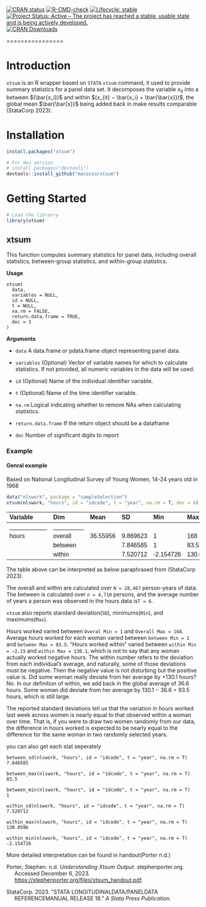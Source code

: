 <!-- badges: start -->
[![CRAN status](https://www.r-pkg.org/badges/version/xtsum)](https://CRAN.R-project.org/package=xtsum) [![R-CMD-check](https://github.com/Macosso/xtsum/workflows/R-CMD-check/badge.svg)](https://github.com/Macosso/xtsum/actions)
[![Lifecycle: stable](https://img.shields.io/badge/lifecycle-stable-brightgreen.svg)](https://lifecycle.r-lib.org/articles/stages.html#stable) [![Project Status: Active – The project has reached a stable, usable
state and is being actively
developed.](https://www.repostatus.org/badges/latest/active.svg)](https://www.repostatus.org/#active) [![CRAN Downloads](https://cranlogs.r-pkg.org/badges/xtsum)](https://www.r-pkg.org/pkg/xtsum) 
<!-- need [![Launch binder](https://mybinder.org/badge_logo.svg)](https://mybinder.org/v2/gh/Macosso/xtsum/master)  -->

<!-- badges: end -->

================

# Introduction

`xtsum` is an R wrapper based on `STATA` `xtsum` command, it used to
provide summary statistics for a panel data set. It decomposes the
variable $x_{it}$ into a between $(\bar{x_i})$ and within
$(x_{it} − \bar{x_i} + \bar{\bar{x}})$, the global mean $\bar{\bar{x}}$ being added
back in make results comparable (StataCorp 2023).

# Installation

``` r
install.packages("xtsum")

# For dev version
# install.packages("devtools")
devtools::install_github("macosso/xtsum")
```

# Getting Started

``` r
# Load the librarry
library(xtsum)
```

## xtsum

This function computes summary statistics for panel data, including
overall statistics, between-group statistics, and within-group
statistics.

**Usage**

    xtsum(
      data,
      variables = NULL,
      id = NULL,
      t = NULL,
      na.rm = FALSE,
      return.data.frame = TRUE,
      dec = 3
    )

**Arguments**

- `data` A data.frame or pdata.frame object representing panel data.

- `variables` (Optional) Vector of variable names for which to calculate
  statistics. If not provided, all numeric variables in the data will be
  used.

- `id` (Optional) Name of the individual identifier variable.

- `t` (Optional) Name of the time identifier variable.

- `na.rm` Logical indicating whether to remove NAs when calculating
  statistics.

- `return.data.frame` If the return object should be a dataframe

- `dec` Number of significant digits to report

### Example

#### Genral example

Based on National Longitudinal Survey of Young Women, 14-24 years old in
1968

``` r
data("nlswork", package = "sampleSelection")
xtsum(nlswork, "hours", id = "idcode", t = "year", na.rm = T, dec = 6)
```

<table class=" lightable-classic" style="font-family: &quot;Arial Narrow&quot;, &quot;Source Sans Pro&quot;, sans-serif; margin-left: auto; margin-right: auto;">
<thead>
<tr>
<th style="text-align:left;">
Variable
</th>
<th style="text-align:left;">
Dim
</th>
<th style="text-align:left;">
Mean
</th>
<th style="text-align:left;">
SD
</th>
<th style="text-align:left;">
Min
</th>
<th style="text-align:left;">
Max
</th>
<th style="text-align:left;">
Observations
</th>
</tr>
</thead>
<tbody>
<tr>
<td style="text-align:left;">
___________
</td>
<td style="text-align:left;">
_________
</td>
<td style="text-align:left;">
</td>
<td style="text-align:left;">
</td>
<td style="text-align:left;">
</td>
<td style="text-align:left;">
</td>
<td style="text-align:left;">
</td>
</tr>
<tr>
<td style="text-align:left;">
hours
</td>
<td style="text-align:left;">
overall
</td>
<td style="text-align:left;">
36.55956
</td>
<td style="text-align:left;">
9.869623
</td>
<td style="text-align:left;">
1
</td>
<td style="text-align:left;">
168
</td>
<td style="text-align:left;">
N = 28467
</td>
</tr>
<tr>
<td style="text-align:left;">
</td>
<td style="text-align:left;">
between
</td>
<td style="text-align:left;">
</td>
<td style="text-align:left;">
7.846585
</td>
<td style="text-align:left;">
1
</td>
<td style="text-align:left;">
83.5
</td>
<td style="text-align:left;">
n = 4710
</td>
</tr>
<tr>
<td style="text-align:left;">
</td>
<td style="text-align:left;">
within
</td>
<td style="text-align:left;">
</td>
<td style="text-align:left;">
7.520712
</td>
<td style="text-align:left;">
-2.154726
</td>
<td style="text-align:left;">
130.05956
</td>
<td style="text-align:left;">
T = 6.043949
</td>
</tr>
</tbody>
</table>

The table above can be interpreted as below paraphrased from (StataCorp
2023).

The overall and within are calculated over `N = 28,467` person-years of
data. The between is calculated over `n = 4,710` persons, and the
average number of years a person was observed in the hours data
is`T = 6`.

`xtsum` also reports standard deviation(`SD`), minimums(`Min`), and
maximums(`Max`).

Hours worked varied between `Overal Min = 1` and `Overall Max = 168`.
Average hours worked for each woman varied between `between Min = 1` and
`between Max = 83.5`. “Hours worked within” varied between
`within Min = −2.15` and `within Max = 130.1`, which is not to say that
any woman actually worked negative hours. The within number refers to
the deviation from each individual’s average, and naturally, some of
those deviations must be negative. Then the negative value is not
disturbing but the positive value is. Did some woman really deviate from
her average by +130.1 hours? No. In our definition of within, we add
back in the global average of 36.6 hours. Some woman did deviate from
her average by 130.1 − 36.6 = 93.5 hours, which is still large.

The reported standard deviations tell us that the variation in hours
worked last week across women is nearly equal to that observed within a
woman over time. That is, if you were to draw two women randomly from
our data, the difference in hours worked is expected to be nearly equal
to the difference for the same woman in two randomly selected years.


you can also get each stat seperately

```
between_sd(nlswork, "hours", id = "idcode", t = "year", na.rm = T)
7.846585
```

```
between_max(nlswork, "hours", id = "idcode", t = "year", na.rm = T)
83.5
```

```
between_min(nlswork, "hours", id = "idcode", t = "year", na.rm = T)
1
```

```
within_sd(nlswork, "hours", id = "idcode", t = "year", na.rm = T)
7.520712
```

```
within_max(nlswork, "hours", id = "idcode", t = "year", na.rm = T)
130.0596
```

```
within_min(nlswork, "hours", id = "idcode", t = "year", na.rm = T)
-2.154726
```

More detailed interpretation can be found in handout(Porter n.d.)

<div id="refs" class="references csl-bib-body hanging-indent"
entry-spacing="0">

<div id="ref-stephenporter" class="csl-entry">

Porter, Stephen. n.d. *Understanding Xtsum Output*. stephenporter.org.
Accessed December 6, 2023.
<https://stephenporter.org/files/xtsum_handout.pdf>.

</div>

<div id="ref-stata" class="csl-entry">

StataCorp. 2023. “STATA LONGITUDINALDATA/PANELDATA REFERENCEMANUAL
RELEASE 18.” *A Stata Press Publication*.

</div>

</div>
